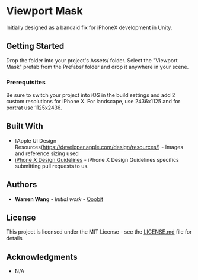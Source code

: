 # Viewport Mask

Initially designed as a bandaid fix for iPhoneX development in Unity.

## Getting Started

Drop the folder into your project's Assets/ folder. Select the "Viewport Mask" prefab from the Prefabs/ folder and drop it anywhere in your scene.

### Prerequisites

Be sure to switch your project into iOS in the build settings and add 2 custom resolutions for iPhone X. For landscape, use 2436x1125 and for portrat use 1125x2436.

## Built With

* [Apple UI Design Resources(https://developer.apple.com/design/resources/) - Images and reference sizing used
* [iPhone X Design Guidelines](https://developer.apple.com/ios/human-interface-guidelines/overview/iphone-x/) - iPhone X Design Guidelines specifics
submitting pull requests to us.


## Authors

* **Warren Wang** - *Initial work* - [Qoobit](https://qoobit.com)


## License

This project is licensed under the MIT License - see the [LICENSE.md](LICENSE.md) file for details

## Acknowledgments

* N/A

